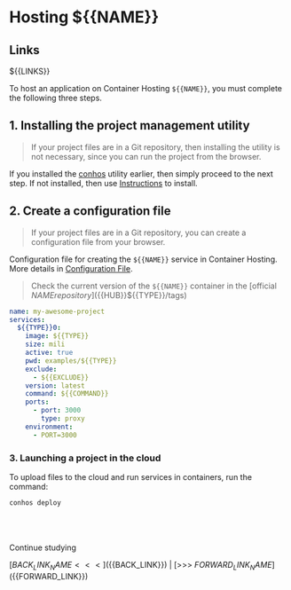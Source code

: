 # Hosting ${{NAME}}

## Links

${{LINKS}}

To host an application on Container Hosting `${{NAME}}`, you must complete the following three steps.

## 1. Installing the project management utility

> If your project files are in a Git repository, then installing the utility is not necessary, since you can run the project from the browser.

If you installed the [conhos](https://www.npmjs.com/package/conhos) utility earlier, then simply proceed to the next step. If not installed, then use [Instructions](./GettingStarted.md#introduction) to install.

## 2. Create a configuration file

> If your project files are in a Git repository, you can create a configuration file from your browser.

Configuration file for creating the `${{NAME}}` service in Container Hosting. More details in [Configuration File](./ConfigFile.md#example_configuration_file).

> Check the current version of the `${{NAME}}` container in the [official ${{NAME}} repository](${{HUB}}${{TYPE}}/tags)

```yml
name: my-awesome-project
services:
  ${{TYPE}}0:
    image: ${{TYPE}}
    size: mili
    active: true
    pwd: examples/${{TYPE}}
    exclude:
      - ${{EXCLUDE}}
    version: latest
    command: ${{COMMAND}}
    ports:
      - port: 3000
        type: proxy
    environment:
      - PORT=3000
```

### 3. Launching a project in the cloud

To upload files to the cloud and run services in containers, run the command:

```sh
conhos deploy
```

<div style="margin-top: 4rem;"></div>

Continue studying

[${{BACK_LINK_NAME}} <<<](${{BACK_LINK}}) | [>>> ${{FORWARD_LINK_NAME}}](${{FORWARD_LINK}})
